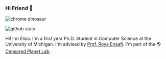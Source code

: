 ### Hi Friend 👋

<!--
**eltsai/eltsai** is a ✨ _special_ ✨ repository because its `README.md` (this file) appears on your GitHub profile.

Here are some ideas to get you started:

- 🔭 I’m currently working on ...
- 🌱 I’m currently learning ...
- 👯 I’m looking to collaborate on ...
- 🤔 I’m looking for help with ...
- 💬 Ask me about ...
- 📫 How to reach me: ...
- 😄 Pronouns: ...
- ⚡ Fun fact: ...
-->

![chrome dinosaur](https://storage.googleapis.com/gweb-uniblog-publish-prod/original_images/Dino_non-birthday_version.gif)

![github stats](https://github-readme-stats.vercel.app/api?username=eltsai&count_private=true&show_icons=true)

Hi! I'm Elisa. I'm a first year Ph.D. Student in Computer Science at the University of Michigan. I'm advised by [Prof. Roya Ensafi](https://ensa.fi/). I'm part of the 🌎 [Censored Planet Lab](https://github.com/censoredplanetm).



